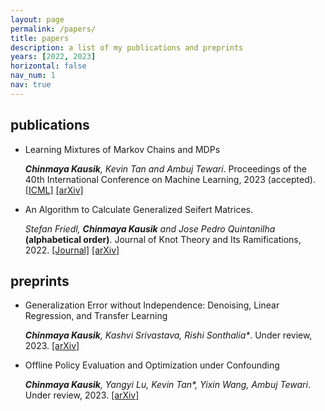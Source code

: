 ```yaml
---
layout: page
permalink: /papers/
title: papers
description: a list of my publications and preprints 
years: [2022, 2023]
horizontal: false
nav_num: 1
nav: true
---
```


## publications

* Learning Mixtures of Markov Chains and MDPs

  ___Chinmaya Kausik__, Kevin Tan and Ambuj Tewari_. Proceedings of the 40th International Conference on Machine Learning, 2023 (accepted). [[ICML]](https://icml.cc/virtual/2023/oral/25515) [[arXiv]](https://arxiv.org/abs/2211.09403)

* An Algorithm to Calculate Generalized Seifert Matrices.

  _Stefan Friedl, __Chinmaya Kausik__ and Jose Pedro Quintanilha_ **(alphabetical order)**. Journal of Knot Theory and Its Ramifications, 2022. [[Journal]](https://doi.org/10.1142/S0218216522500687) [[arXiv]](https://arxiv.org/abs/2204.10004)
  
## preprints

* Generalization Error without Independence: Denoising, Linear Regression, and Transfer Learning

  ___Chinmaya Kausik__*, Kashvi Srivastava*, Rishi Sonthalia*_. Under review, 2023. [[arXiv]](https://arxiv.org/abs/2305.17297)
  
* Offline Policy Evaluation and Optimization under Confounding

  ___Chinmaya Kausik__*, Yangyi Lu*, Kevin Tan*, Yixin Wang, Ambuj Tewari_. Under review, 2023. [[arXiv]](https://arxiv.org/abs/2211.16583)
